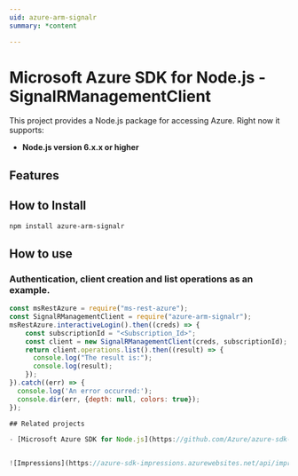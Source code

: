 ```yaml
---
uid: azure-arm-signalr
summary: *content

---
```

# Microsoft Azure SDK for Node.js - SignalRManagementClient
This project provides a Node.js package for accessing Azure. Right now it supports:
- **Node.js version 6.x.x or higher**

## Features


## How to Install

```bash
npm install azure-arm-signalr
```

## How to use

### Authentication, client creation and list operations as an example.

```javascript
const msRestAzure = require("ms-rest-azure");
const SignalRManagementClient = require("azure-arm-signalr");
msRestAzure.interactiveLogin().then((creds) => {
    const subscriptionId = "<Subscription_Id>";
    const client = new SignalRManagementClient(creds, subscriptionId);
    return client.operations.list().then((result) => {
      console.log("The result is:");
      console.log(result);
    });
}).catch((err) => {
  console.log('An error occurred:');
  console.dir(err, {depth: null, colors: true});
});

## Related projects

- [Microsoft Azure SDK for Node.js](https://github.com/Azure/azure-sdk-for-node)


![Impressions](https://azure-sdk-impressions.azurewebsites.net/api/impressions/azure-sdk-for-node%2Flib%2Fservices%2FsignalrManagement%2FREADME.png)
